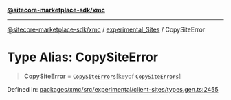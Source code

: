 [**@sitecore-marketplace-sdk/xmc**](../../../../README.md)

***

[@sitecore-marketplace-sdk/xmc](../../../../README.md) / [experimental\_Sites](../README.md) / CopySiteError

# Type Alias: CopySiteError

> **CopySiteError** = [`CopySiteErrors`](CopySiteErrors.md)\[keyof [`CopySiteErrors`](CopySiteErrors.md)\]

Defined in: [packages/xmc/src/experimental/client-sites/types.gen.ts:2455](https://github.com/Sitecore/marketplace-sdk/blob/main/packages/xmc/src/experimental/client-sites/types.gen.ts#L2455)
